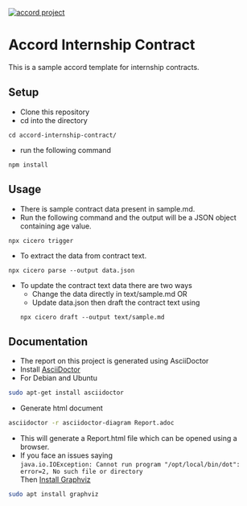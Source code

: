 [![accord project](https://img.shields.io/badge/powered%20by-accord%20project-19C6C8.svg)](https://www.accordproject.org/)

# Accord Internship Contract
 This is a sample accord template for internship contracts.

## Setup
- Clone this repository
- cd into the directory

```shell
cd accord-internship-contract/
```

- run the following command
```shell
npm install
```

## Usage
- There is sample contract data present in sample.md.
- Run the following command and the output will be a JSON object containing age value.
```shell
npx cicero trigger
```

- To extract the data from contract text.
```shell
npx cicero parse --output data.json
```

- To update the contract text data there are two ways
  - Change the data directly in text/sample.md OR
  - Update data.json then draft the contract text using
  ```shell
  npx cicero draft --output text/sample.md
  ```
## Documentation

- The report on this project is generated using AsciiDoctor
- Install [AsciiDoctor](https://asciidoctor.org/docs/user-manual/#installing-the-asciidoctor-ruby-gem)
- For Debian and Ubuntu
```sh
sudo apt-get install asciidoctor
```
- Generate html document
```sh
asciidoctor -r asciidoctor-diagram Report.adoc
```
- This will generate a Report.html file which can be opened using a browser.
- If you face an issues saying   
`
java.io.IOException: Cannot run program "/opt/local/bin/dot": error=2, No such file or directory
`  
Then [Install Graphviz](https://plantuml.com/graphviz-dot)
```sh
sudo apt install graphviz 
```